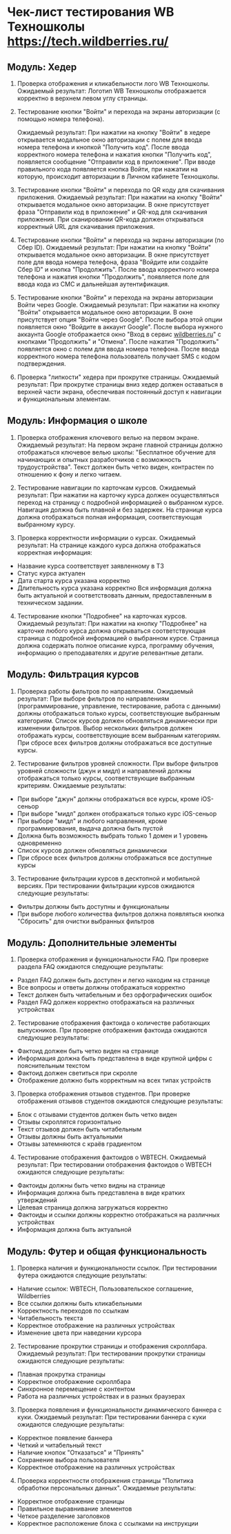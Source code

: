 # Чек-лист тестирования WB Техношколы https://tech.wildberries.ru/					

## Модуль: Хедер

1. Проверка отображения и кликабельности лого WB Техношколы.
   Ожидаемый результат: 
Логотип WB Техношколы отображается корректно в верхнем левом углу страницы.

2. Тестирование кнопки "Войти" и перехода на экраны авторизации (с помощью номера телефона).

   Ожидаемый результат: 
При нажатии на кнопку "Войти" в хедере открывается модальное окно авторизации с полем для ввода номера телефона и кнопкой "Получить код". 
После ввода корректного номера телефона и нажатия кнопки "Получить код", появляется сообщение "Отправили код в приложение". 
При вводе правильного кода появляется кнопка Войти, при нажатии на которую, происходит авторизации в Личном кабинете Техношколы.

3. Тестирование кнопки "Войти" и перехода по QR коду для скачивания приложения.
   Ожидаемый результат: 
При нажатии на кнопку "Войти" открывается модальное окно авторизации. 
В окне присутствует фраза "Отправили код в приложение" и QR-код для скачивания приложения. 
При сканировании QR-кода должен открываться корректный URL для скачивания приложения.

4. Тестирование кнопки "Войти" и перехода на экраны авторизации (по Сбер ID).
   Ожидаемый результат: 
При нажатии на кнопку "Войти" открывается модальное окно авторизации. 
В окне присутствует поле для ввода номера телефона, фраза "Войдите или создайте Сбер ID" и кнопка "Продолжить". 
После ввода корректного номера телефона и нажатия кнопки "Продолжить", появляется поле для ввода кода из СМС и дальнейшая аутентификация.

5. Тестирование кнопки "Войти" и перехода на экраны авторизации Войти через Google.
   Ожидаемый результат: 
При нажатии на кнопку "Войти" открывается модальное окно авторизации. 
В окне присутствует опция "Войти через Google". После выбора этой опции появляется окно "Войдите в аккаунт Google". 
После выбора нужного аккаунта Google отображается окно "Вход в сервис [wildberries.ru](http://wildberries.ru)" с кнопками "Продолжить" и "Отмена". 
После нажатия "Продолжить" появляется окно с полем для ввода номера телефона. 
После ввода корректного номера телефона пользователь получает SMS с кодом подтверждения.

6. Проверка "липкости" хедера при прокрутке страницы.
    Ожидаемый результат: 
При прокрутке страницы вниз хедер должен оставаться в верхней части экрана, обеспечивая постоянный доступ к навигации и функциональным элементам.

## Модуль: Информация о школе

1. Проверка отображения ключевого велью на первом экране.
   Ожидаемый результат: 
На первом экране главной страницы должно отображаться ключевое велью школы: "Бесплатное обучение для начинающих и опытных разработчиков с возможность трудоустройства". 
Текст должен быть четко виден, контрастен по отношению к фону и легко читаем.

2. Тестирование навигации по карточкам курсов.
   Ожидаемый результат: 
При нажатии на карточку курса должен осуществляться переход на страницу с подробной информацией о выбранном курсе. 
Навигация должна быть плавной и без задержек. 
На странице курса должна отображаться полная информация, соответствующая выбранному курсу.

3. Проверка корректности информации о курсах.
  Ожидаемый результат: 
На странице каждого курса должна отображаться корректная информация:
- Название курса соответствует заявленному в ТЗ
- Статус курса актуален
- Дата старта курса указана корректно
- Длительность курса указана корректно
Вся информация должна быть актуальной и соответствовать данным, предоставленным в техническом задании.

4. Тестирование кнопки "Подробнее" на карточках курсов.
  Ожидаемый результат: 
При нажатии на кнопку "Подробнее" на карточке любого курса должна открываться соответствующая страница с подробной информацией о выбранном курсе. 
Страница должна содержать полное описание курса, программу обучения, информацию о преподавателях и другие релевантные детали.

## Модуль: Фильтрация курсов

1. Проверка работы фильтров по направлениям.
  Ожидаемый результат: 
При выборе фильтров по направлениям (программирование, управление, тестирование, работа с данными) должны отображаться только курсы, соответствующие выбранным категориям. Список курсов должен обновляться динамически при изменении фильтров. 
Выбор нескольких фильтров должен отображать курсы, соответствующие всем выбранным категориям. 
При сбросе всех фильтров должны отображаться все доступные курсы.

2. Тестирование фильтров уровней сложности.
  При выборе фильтров уровней сложности (джун и мидл) и направлений должны отображаться только курсы, соответствующие выбранным критериям. 
Ожидаемые результаты:
- При выборе "джун" должны отображаться все курсы, кроме iOS-сеньор
- При выборе "мидл" должен отображаться только курс iOS-сеньор
- При выборе "мидл" и любого направления, кроме программирования, выдача должна быть пустой
- Должна быть возможность выбрать только 1 домен и 1 уровень одновременно
- Список курсов должен обновляться динамически
- При сбросе всех фильтров должны отображаться все доступные курсы

3. Тестирование фильтрации курсов в десктопной и мобильной версиях.
  При тестировании фильтрации курсов ожидаются следующие результаты:
- Фильтры должны быть доступны и функциональны
- При выборе любого количества фильтров должна появляться кнопка "Сбросить" для очистки выбранных фильтров

## Модуль: Дополнительные элементы

1. Проверка отображения и функциональности FAQ.
 При проверке раздела FAQ ожидаются следующие результаты:
- Раздел FAQ должен быть доступен и легко находим на странице
- Все вопросы и ответы должны отображаться корректно
- Текст должен быть читабельным и без орфографических ошибок
- Раздел FAQ должен корректно отображаться на различных устройствах

2. Тестирование отображения фактоида о количестве работающих выпускников.
  При проверке отображения фактоида ожидаются следующие результаты:
- Фактоид должен быть четко виден на странице
- Информация должна быть представлена в виде крупной цифры с пояснительным текстом
- Фактоид должен светиться при скролле
- Отображение должно быть корректным на всех типах устройств

3. Проверка отображения отзывов студентов.
  При проверке отображения отзывов студентов ожидаются следующие результаты:
- Блок с отзывами студентов должен быть четко виден
- Отзывы скроллятся горизонтально
- Текст отзывов должен быть читабельным
- Отзывы должны быть актуальными
- Отзывы затемняются с краёв градиентом

4. Тестирование отображения фактоидов о WBTECH.
  Ожидаемый результат: 
При тестировании отображения фактоидов о WBTECH ожидаются следующие результаты:
- Фактоиды должны быть четко видны на странице
- Информация должна быть представлена в виде кратких утверждений
- Целевая страница должна загружаться корректно
- Фактоиды и ссылки должны корректно отображаться на различных устройствах
- Информация должна быть актуальной

## Модуль: Футер и общая функциональность

1. Проверка наличия и функциональности ссылок.
  При тестировании футера ожидаются следующие результаты:
- Наличие ссылок: WBTECH, Пользовательское соглашение, Wildberries
- Все ссылки должны быть кликабельными
- Корректность переходов по ссылкам
- Читабельность текста
- Корректное отображение на различных устройствах
- Изменение цвета при наведении курсора

2. Тестирование прокрутки страницы и отображения скроллбара.
  Ожидаемый результат: 
При тестировании прокрутки страницы ожидаются следующие результаты:
- Плавная прокрутка страницы
- Корректное отображение скроллбара
- Синхронное перемещение с контентом
- Работа на различных устройствах и в разных браузерах

3. Проверка появления и функциональности динамического баннера с куки.
  Ожидаемый результат: 
При тестировании баннера с куки ожидаются следующие результаты:
- Корректное появление баннера
- Четкий и читабельный текст
- Наличие кнопок "Отказаться" и "Принять"
- Сохранение выбора пользователя
- Корректное отображение на различных устройствах

4. Проверка корректности отображения страницы "Политика обработки персональных данных".
  Ожидаемые результаты:
- Корректное отображение страницы
- Правильное выравнивание элементов
- Четкое разделение заголовков
- Корректное расположение блока с ссылками на инструкции
